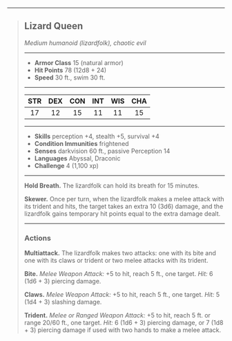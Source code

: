 ***
> ## Lizard Queen
> *Medium humanoid (lizardfolk), chaotic evil*
> 
> ***
> 
> - **Armor Class** 15 (natural armor)
> - **Hit Points** 78 (12d8 + 24)
> - **Speed** 30 ft., swim 30 ft.
> 
> ***
> 
> |STR|DEX|CON|INT|WIS|CHA|
> |:---:|:---:|:---:|:---:|:---:|:---:|
> |17|12|15|11|11|15|
> 
> ***
> 
> - **Skills** perception +4, stealth +5, survival +4
> - **Condition Immunities** frightened
> - **Senses** darkvision 60 ft., passive Perception 14
> - **Languages** Abyssal, Draconic
> - **Challenge** 4 (1,100 xp)
> 
> ***
> 
> **Hold Breath.** The lizardfolk can hold its breath for 15 minutes.
> 
> **Skewer.** Once per turn, when the lizardfolk makes a melee attack with its trident and hits, the target takes an extra 10 (3d6) damage, and the lizardfolk gains temporary hit points equal to the extra damage dealt.
> 
> ***
> 
> ### Actions
> **Multiattack.** The lizardfolk makes two attacks: one with its bite and one with its claws or trident or two melee attacks with its trident.
> 
> **Bite.** *Melee Weapon Attack:* +5 to hit, reach 5 ft., one target. *Hit:* 6 (1d6 + 3) piercing damage.
> 
> **Claws.** *Melee Weapon Attack:* +5 to hit, reach 5 ft., one target. *Hit:* 5 (1d4 + 3) slashing damage.
> 
> **Trident.** *Melee or Ranged Weapon Attack:* +5 to hit, reach 5 ft. or range 20/60 ft., one target. *Hit:* 6 (1d6 + 3) piercing damage, or 7 (1d8 + 3) piercing damage if used with two hands to make a melee attack.